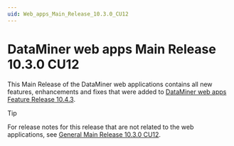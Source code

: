 ```yaml
---
uid: Web_apps_Main_Release_10.3.0_CU12
---
```


# DataMiner web apps Main Release 10.3.0 CU12

This Main Release of the DataMiner web applications contains all new features, enhancements and fixes that were added to [DataMiner web apps Feature Release 10.4.3](xref:Web_apps_Feature_Release_10.4.3).

> [!TIP]
> For release notes for this release that are not related to the web applications, see [General Main Release 10.3.0 CU12](xref:General_Main_Release_10.3.0_CU12).
